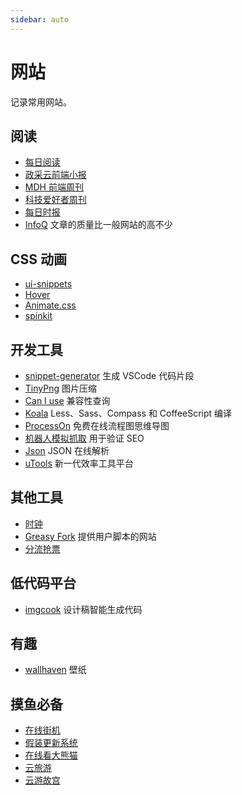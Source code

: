 ```yaml
---
sidebar: auto
---
```


# 网站

记录常用网站。

## 阅读

- [每日阅读](https://hongbusi.github.io/daily-reading)
- [政采云前端小报](https://weekly.zoo.team)
- [MDH 前端周刊](https://github.com/sorrycc/weekly)
- [科技爱好者周刊](https://github.com/ruanyf/weekly)
- [每日时报](https://wubaiqing.github.io/zaobao)
- [InfoQ](https://www.infoq.cn/topic/Front-end) 文章的质量比一般网站的高不少

## CSS 动画

- [ui-snippets](https://ui-snippets.dev)
- [Hover](http://ianlunn.github.io/Hover)
- [Animate.css](https://animate.style)
- [spinkit](https://tobiasahlin.com/spinkit)

## 开发工具

- [snippet-generator](https://snippet-generator.app) 生成 VSCode 代码片段
- [TinyPng](https://tinypng.com) 图片压缩
- [Can I use](https://caniuse.com) 兼容性查询
- [Koala](http://koala-app.com)  Less、Sass、Compass 和 CoffeeScript 编译
- [ProcessOn](https://www.processon.com) 免费在线流程图思维导图
- [机器人模拟抓取](http://stool.chinaz.com/tools/robot.aspx) 用于验证 SEO
- [Json](https://www.json.cn) JSON 在线解析
- [uTools](https://www.u.tools) 新一代效率工具平台

## 其他工具

- [时钟](https://hongbusi.github.io/clock)
- [Greasy Fork](https://greasyfork.org/zh-CN) 提供用户脚本的网站
- [分流抢票](https://www.bypass.cn)

## 低代码平台

- [imgcook](https://www.imgcook.com) 设计稿智能生成代码

## 有趣

- [wallhaven](https://wallhaven.cc) 壁纸 

## 摸鱼必备

- [在线街机](https://www.yikm.net)
- [假装更新系统](https://fakeupdate.net)
- [在线看大熊猫](http://live.ipanda.com/xmcd)
- [云旅游](https://livechina.cctv.com/mlzg/index.shtml?spm=C04362.P4smerNPPSHq.EVbEpxjQVGbO.4)
- [云游故宫](https://www.dpm.org.cn/yygg.html)
